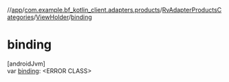 //[app](../../../../index.md)/[com.example.bf_kotlin_client.adapters.products](../../index.md)/[RvAdapterProductsCategories](../index.md)/[ViewHolder](index.md)/[binding](binding.md)

# binding

[androidJvm]\
var [binding](binding.md): &lt;ERROR CLASS&gt;
